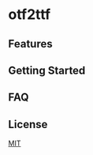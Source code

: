 # otf2ttf

## Features

## Getting Started

## FAQ

## License

[MIT](http://opensource.org/licenses/MIT)
